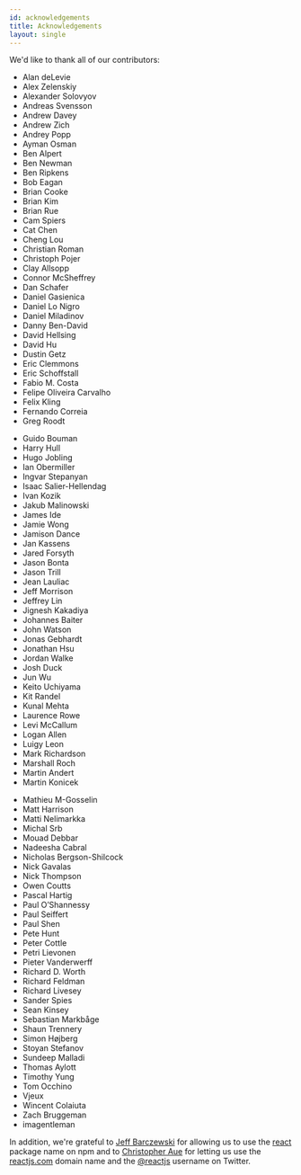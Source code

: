 ```yaml
---
id: acknowledgements
title: Acknowledgements
layout: single
---
```


We'd like to thank all of our contributors:

<div class="three-column">
  <ul>
    <li>Alan deLevie</li>
    <li>Alex Zelenskiy</li>
    <li>Alexander Solovyov</li>
    <li>Andreas Svensson</li>
    <li>Andrew Davey</li>
    <li>Andrew Zich</li>
    <li>Andrey Popp</li>
    <li>Ayman Osman</li>
    <li>Ben Alpert</li>
    <li>Ben Newman</li>
    <li>Ben Ripkens</li>
    <li>Bob Eagan</li>
    <li>Brian Cooke</li>
    <li>Brian Kim</li>
    <li>Brian Rue</li>
    <li>Cam Spiers</li>
    <li>Cat Chen</li>
    <li>Cheng Lou</li>
    <li>Christian Roman</li>
    <li>Christoph Pojer</li>
    <li>Clay Allsopp</li>
    <li>Connor McSheffrey</li>
    <li>Dan Schafer</li>
    <li>Daniel Gasienica</li>
    <li>Daniel Lo Nigro</li>
    <li>Daniel Miladinov</li>
    <li>Danny Ben-David</li>
    <li>David Hellsing</li>
    <li>David Hu</li>
    <li>Dustin Getz</li>
    <li>Eric Clemmons</li>
    <li>Eric Schoffstall</li>
    <li>Fabio M. Costa</li>
    <li>Felipe Oliveira Carvalho</li>
    <li>Felix Kling</li>
    <li>Fernando Correia</li>
    <li>Greg Roodt</li>
  </ul>
  <ul>
    <li>Guido Bouman</li>
    <li>Harry Hull</li>
    <li>Hugo Jobling</li>
    <li>Ian Obermiller</li>
    <li>Ingvar Stepanyan</li>
    <li>Isaac Salier-Hellendag</li>
    <li>Ivan Kozik</li>
    <li>Jakub Malinowski</li>
    <li>James Ide</li>
    <li>Jamie Wong</li>
    <li>Jamison Dance</li>
    <li>Jan Kassens</li>
    <li>Jared Forsyth</li>
    <li>Jason Bonta</li>
    <li>Jason Trill</li>
    <li>Jean Lauliac</li>
    <li>Jeff Morrison</li>
    <li>Jeffrey Lin</li>
    <li>Jignesh Kakadiya</li>
    <li>Johannes Baiter</li>
    <li>John Watson</li>
    <li>Jonas Gebhardt</li>
    <li>Jonathan Hsu</li>
    <li>Jordan Walke</li>
    <li>Josh Duck</li>
    <li>Jun Wu</li>
    <li>Keito Uchiyama</li>
    <li>Kit Randel</li>
    <li>Kunal Mehta</li>
    <li>Laurence Rowe</li>
    <li>Levi McCallum</li>
    <li>Logan Allen</li>
    <li>Luigy Leon</li>
    <li>Mark Richardson</li>
    <li>Marshall Roch</li>
    <li>Martin Andert</li>
    <li>Martin Konicek</li>
  </ul>
  <ul>
    <li>Mathieu M-Gosselin</li>
    <li>Matt Harrison</li>
    <li>Matti Nelimarkka</li>
    <li>Michal Srb</li>
    <li>Mouad Debbar</li>
    <li>Nadeesha Cabral</li>
    <li>Nicholas Bergson-Shilcock</li>
    <li>Nick Gavalas</li>
    <li>Nick Thompson</li>
    <li>Owen Coutts</li>
    <li>Pascal Hartig</li>
    <li>Paul O’Shannessy</li>
    <li>Paul Seiffert</li>
    <li>Paul Shen</li>
    <li>Pete Hunt</li>
    <li>Peter Cottle</li>
    <li>Petri Lievonen</li>
    <li>Pieter Vanderwerff</li>
    <li>Richard D. Worth</li>
    <li>Richard Feldman</li>
    <li>Richard Livesey</li>
    <li>Sander Spies</li>
    <li>Sean Kinsey</li>
    <li>Sebastian Markbåge</li>
    <li>Shaun Trennery</li>
    <li>Simon Højberg</li>
    <li>Stoyan Stefanov</li>
    <li>Sundeep Malladi</li>
    <li>Thomas Aylott</li>
    <li>Timothy Yung</li>
    <li>Tom Occhino</li>
    <li>Vjeux</li>
    <li>Wincent Colaiuta</li>
    <li>Zach Bruggeman</li>
    <li>imagentleman</li>
  </ul>
</div>

In addition, we're grateful to [Jeff Barczewski](https://github.com/jeffbski) for allowing us to use the [react](https://www.npmjs.org/package/react) package name on npm and to [Christopher Aue](http://christopheraue.net/) for letting us use the [reactjs.com](http://reactjs.com/) domain name and the [@reactjs](https://twitter.com/reactjs) username on Twitter.
